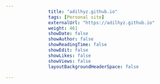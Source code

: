 ---
                title: "adilhyz.github.io"
                tags: [Personal site]
                externalUrl: "https://adilhyz.github.io"
                weight: 461
                showDate: false
                showAuthor: false
                showReadingTime: false
                showEdit: false
                showLikes: false
                showViews: false
                layoutBackgroundHeaderSpace: false
                ---
